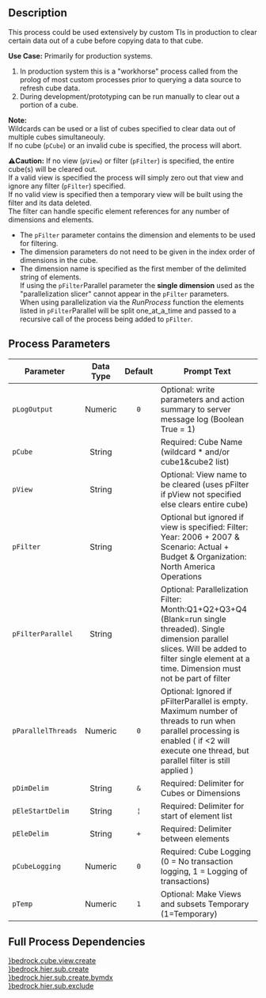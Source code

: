 ## Description
   
 This process could be used extensively by custom TIs in production to clear certain data out of a cube before copying data to that cube.  
     
**Use Case:**    Primarily for production systems.  
1. In production system this is a "workhorse" process called from the prolog of most custom processes prior to querying a data source to refresh cube data.  
2. During development/prototyping can be run manually to clear out a portion of a cube.  
     
**Note:**     
 Wildcards can be used or a list of cubes specified to clear data out of multiple cubes simultaneouly.  
 If no cube (`pCube`) or an invalid cube is specified, the process will abort.  
     
**:warning:Caution:** If no view (`pView`) or filter (`pFilter`) is specified, the entire cube(s) will be cleared out.  
 If a valid view is specified the process will simply zero out that view and ignore any filter (`pFilter`) specified.  
 If no valid view is specified then a temporary view will be built using the filter and its data deleted.  
 The filter can handle specific element references for any number of dimensions and elements.  
 - The `pFilter` parameter contains the dimension and elements to be used for filtering.  
 - The dimension parameters do not need to be given in the index order of dimensions in the cube.  
 - The dimension name is specified as the first member of the delimited string of elements.  
 If using the `pFilter`Parallel parameter the **single dimension** used as the "parallelization slicer" cannot appear in  the `pFilter` parameters.  
 When using parallelization via the *RunProcess* function the elements listed in `pFilter`Parallel will be split one_at_a_time  and passed to a recursive call of the process being added to `pFilter`.  
## Process Parameters
  
|Parameter|Data Type|Default|Prompt Text|
  |---|:-:|:-:|---|
  |`pLogOutput`|Numeric|`0`|Optional: write parameters and action summary to server message log (Boolean True = 1)|
  |`pCube`|String||Required: Cube Name (wildcard * and/or cube1&cube2 list)|
  |`pView`|String||Optional: View name to be cleared (uses pFilter if pView not specified else clears entire cube)|
  |`pFilter`|String||Optional but ignored if view is specified: Filter: Year: 2006 + 2007 & Scenario: Actual + Budget & Organization: North America Operations|
  |`pFilterParallel`|String||Optional: Parallelization Filter: Month:Q1+Q2+Q3+Q4 (Blank=run single threaded). Single dimension parallel slices. Will be added to filter single element at a time. Dimension must not be part of filter|
  |`pParallelThreads`|Numeric|`0`|Optional: Ignored if pFilterParallel is empty. Maximum number of threads to run when parallel processing is enabled ( if <2 will execute one thread, but parallel filter is still applied )|
  |`pDimDelim`|String|`&`|Required: Delimiter for Cubes or Dimensions|
  |`pEleStartDelim`|String|`¦`|Required: Delimiter for start of element list|
  |`pEleDelim`|String|`+`|Required: Delimiter between elements|
  |`pCubeLogging`|Numeric|`0`|Required: Cube Logging (0 = No transaction logging, 1 = Logging of transactions)|
  |`pTemp`|Numeric|`1`|Optional: Make Views and subsets Temporary (1=Temporary)|
  ## Full Process Dependencies
[}bedrock.cube.view.create](}bedrock.cube.view.create)  
[}bedrock.hier.sub.create](}bedrock.hier.sub.create)  
[}bedrock.hier.sub.create.bymdx](}bedrock.hier.sub.create.bymdx)  
[}bedrock.hier.sub.exclude](}bedrock.hier.sub.exclude)  
